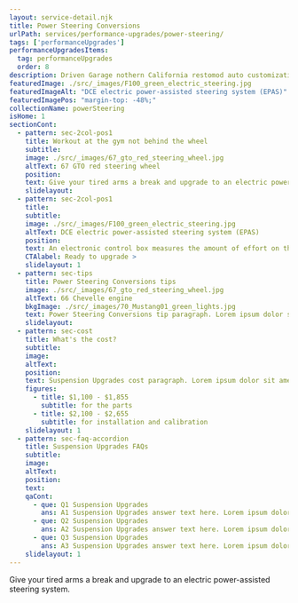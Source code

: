 ```yaml
---
layout: service-detail.njk
title: Power Steering Conversions
urlPath: services/performance-upgrades/power-steering/
tags: ['performanceUpgrades']
performanceUpgradesItems:
  tag: performanceUpgrades
  order: 8
description: Driven Garage nothern California restomod auto customization and repair shop
featuredImage: ./src/_images/F100_green_electric_steering.jpg
featuredImageAlt: "DCE electric power-assisted steering system (EPAS)"
featuredImagePos: "margin-top: -48%;"
collectionName: powerSteering
isHome: 1
sectionCont:
  - pattern: sec-2col-pos1
    title: Workout at the gym not behind the wheel
    subtitle: 
    image: ./src/_images/67_gto_red_steering_wheel.jpg
    altText: 67 GTO red steering wheel
    position: 
    text: Give your tired arms a break and upgrade to an electric power-assisted steering system (EPAS). The power-assist integrates into your classic car’s steering system to reduce the effort to turn the wheel. It makes turning a breeze without ruining your ride’s look with ugly components.
    slidelayout:
  - pattern: sec-2col-pos1
    title: 
    subtitle: 
    image: ./src/_images/F100_green_electric_steering.jpg
    altText: DCE electric power-assisted steering system (EPAS)
    position: 
    text: An electronic control box measures the amount of effort on the steering wheel and amplifies it with the aid of the electric motor. A potentiometer gives you control over the amount of assistance provided, allowing you to fine tune your EPAS experience. For example, you can have maximum power assist while on a parking lot, and less on the highway. The system is only active while turning.
    CTAlabel: Ready to upgrade >
    slidelayout: 1
  - pattern: sec-tips
    title: Power Steering Conversions tips
    image: ./src/_images/67_gto_red_steering_wheel.jpg
    altText: 66 Chevelle engine
    bkgImage: ./src/_images/70_Mustang01_green_lights.jpg
    text: Power Steering Conversions tip paragraph. Lorem ipsum dolor sit amet, consectetur adipiscing elit. Cras vitae dolor id enim iaculis bibendum. Fusce ut pellentesque erat. Nunc vitae viverra massa. Duis placerat a augue in eleifend. Pellentesque ut neque ex. Ut non nisi ultrices, tincidunt nunc vitae, tincidunt orci. Donec cursus sagittis felis sed tempus. Ut et viverra arcu.
    slidelayout:
  - pattern: sec-cost
    title: What's the cost?
    subtitle: 
    image:
    altText:
    position:
    text: Suspension Upgrades cost paragraph. Lorem ipsum dolor sit amet, consectetur adipiscing elit. Cras vitae dolor id enim iaculis bibendum. Fusce ut pellentesque erat. Nunc vitae viverra massa. Duis placerat a augue in eleifend. Pellentesque ut neque ex. Ut non nisi ultrices, tincidunt nunc vitae, tincidunt orci. Donec cursus sagittis felis sed tempus. Ut et viverra arcu.
    figures:
      - title: $1,100 - $1,855
        subtitle: for the parts
      - title: $2,100 - $2,655
        subtitle: for installation and calibration
    slidelayout: 1
  - pattern: sec-faq-accordion
    title: Suspension Upgrades FAQs
    subtitle: 
    image: 
    altText: 
    position: 
    text: 
    qaCont:
      - que: Q1 Suspension Upgrades
        ans: A1 Suspension Upgrades answer text here. Lorem ipsum dolor sit amet, consectetur adipiscing elit. Cras vitae dolor id enim iaculis bibendum. Fusce ut pellentesque erat.
      - que: Q2 Suspension Upgrades
        ans: A2 Suspension Upgrades answer text here. Lorem ipsum dolor sit amet, consectetur adipiscing elit. Cras vitae dolor id enim iaculis bibendum. Fusce ut pellentesque erat.
      - que: Q3 Suspension Upgrades
        ans: A3 Suspension Upgrades answer text here. Lorem ipsum dolor sit amet, consectetur adipiscing elit. Cras vitae dolor id enim iaculis bibendum. Fusce ut pellentesque erat.
    slidelayout: 1
---
```


Give your tired arms a break and upgrade to an electric power-assisted steering system.

